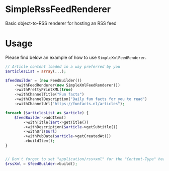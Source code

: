 # SimpleRssFeedRenderer
Basic object-to-RSS renderer for hosting an RSS feed    

# Usage
Please find below an example of how to use `SimpleXmlFeedRenderer`.   

```php
// Article content loaded in a way preferred by you
$articlesList = array(...);

$feedBuilder = (new FeedBuilder())
    ->withFeedRenderer(new SimpleXmlFeedRenderer())
    ->withPrettyPrintXML(true)
    ->withChannelTitle("Fun facts")
    ->withChannelDescription("Daily fun facts for you to read")
    ->withChannelUrl("https://funfacts.nl/articles");

foreach ($articlesList as $article) {
    $feedBuilder->addItem()
        ->withTitle($art->getTitle())
        ->withDescription($article->getSubtitle())
        ->withUrl($url)
        ->withPubDate($article->getCreatedAt())
        ->buildItem();
}


// Don't forget to set "application/rss+xml" for the "Content-Type" header
$rssXml = $feedBuilder->build();
```